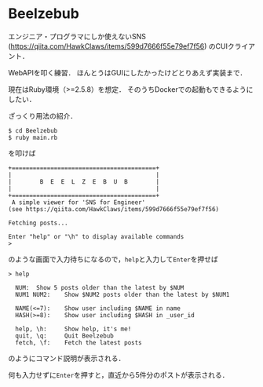 # Beelzebub

エンジニア・プログラマにしか使えないSNS (https://qiita.com/HawkClaws/items/599d7666f55e79ef7f56) のCUIクライアント．

WebAPIを叩く練習．
ほんとうはGUIにしたかったけどとりあえず実装まで．

現在はRuby環境（>=2.5.8）を想定．
そのうちDockerでの起動もできるようにしたい．

ざっくり用法の紹介．
```
$ cd Beelzebub
$ ruby main.rb
```
を叩けば
```
+=========================================+
|                                         |
|        B  E  E  L  Z  E  B  U  B        |
|                                         |
+=========================================+
 A simple viewer for 'SNS for Engineer'
(see https://qiita.com/HawkClaws/items/599d7666f55e79ef7f56)

Fetching posts...

Enter "help" or "\h" to display available commands
>
```
のような画面で入力待ちになるので，`help`と入力して`Enter`を押せば
```
> help

  NUM:  Show 5 posts older than the latest by $NUM
  NUM1 NUM2:    Show $NUM2 posts older than the latest by $NUM1

  NAME(<=7):    Show user including $NAME in name
  HASH(>=8):    Show user including $HASH in _user_id

  help, \h:     Show help, it's me!
  quit, \q:     Quit Beelzebub
  fetch, \f:    Fetch the latest posts
```
のようにコマンド説明が表示される．

何も入力せずに`Enter`を押すと，直近から5件分のポストが表示される．
